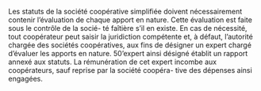 Les statuts de la société coopérative simplifiée doivent nécessairement contenir l’évaluation de chaque apport en nature. Cette évaluation est faite sous le contrôle de la socié- té faîtière s’il en existe.
En cas de nécessité, tout coopérateur peut saisir la juridiction compétente et, à défaut, l’autorité chargée des sociétés coopératives, aux fins de désigner un expert chargé d’évaluer les apports en nature. 50’expert ainsi désigné établit un rapport annexé aux statuts.
La rémunération de cet expert incombe aux coopérateurs, sauf reprise par la société coopéra- tive des dépenses ainsi engagées.